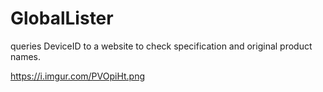 # GlobalLister
queries DeviceID to a website to check specification and original product names.

https://i.imgur.com/PVOpiHt.png
